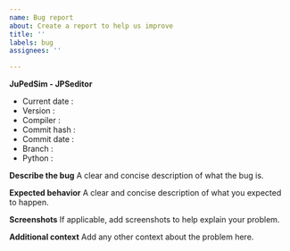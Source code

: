 ```yaml
---
name: Bug report
about: Create a report to help us improve
title: ''
labels: bug
assignees: ''

---
```


**JuPedSim - JPSeditor**

- Current date   :
- Version        :
- Compiler       :
- Commit hash    :
- Commit date    :
- Branch         : 
- Python         : 

**Describe the bug**
A clear and concise description of what the bug is.

**Expected behavior**
A clear and concise description of what you expected to happen.

**Screenshots**
If applicable, add screenshots to help explain your problem.

**Additional context**
Add any other context about the problem here.

